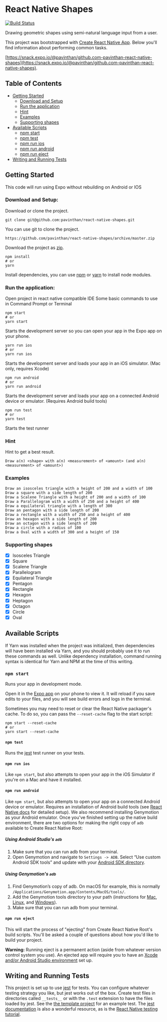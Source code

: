 # React Native Shapes

[![Build Status](https://travis-ci.org/pavinthan/react-native-shapes.svg?branch=master)](https://travis-ci.org/pavinthan/react-native-shapes)

Drawing geometric shapes using semi-natural language input from a user.

This project was bootstrapped with [Create React Native App](https://github.com/react-community/create-react-native-app).
Below you'll find information about performing common tasks.

[https://snack.expo.io/@pavinthan/github.com-pavinthan-react-native-shapes](https://snack.expo.io/@pavinthan/github.com-pavinthan-react-native-shapes).

## Table of Contents

- [Getting Started](#getting-started)
  - [Download and Setup](#download-and-setup)
  - [Run the application](#run-the-application)
  - [Hint](#hint)
  - [Examples](#examples)
  - [Supporting shapes](#supporting-shapes)
- [Available Scripts](#available-scripts)
  - [npm start](#npm-start)
  - [npm test](#npm-test)
  - [npm run ios](#npm-run-ios)
  - [npm run android](#npm-run-android)
  - [npm run eject](#npm-run-eject)
- [Writing and Running Tests](#writing-and-running-tests)

## Getting Started

This code will run using Expo without rebuilding on Android or IOS

### Download and Setup:

Download or clone the project.

```
git clone git@github.com:pavinthan/react-native-shapes.git
```

You can use git to clone the project.

```
https://github.com/pavinthan/react-native-shapes/archive/master.zip
```

Download the project as [zip](https://github.com/pavinthan/react-native-shapes/archive/master.zip).

```
npm install
# or
yarn
```

Install dependencies, you can use [npm](http://npmjs.com) or [yarn](https://yarnpkg.com) to install node modules.

### Run the application:

Open project in react native compatible IDE
Some basic commands to use in Command Prompt or Terminal

```
npm start
# or
yarn start
```

Starts the development server so you can open your app in the Expo app on your phone.

```
yarn run ios
# or
yarn run ios
```

Starts the development server and loads your app in an iOS simulator. (Mac only, requires Xcode)

```
npm run android
# or
yarn run android
```

Starts the development server and loads your app on a connected Android device or emulator. (Requires Android build tools)

```
npm run test
# or
yarn test
```

Starts the test runner

### Hint

Hint to get a best result.

```
Draw a(n) <shape> with a(n) <measurement> of <amount> (and a(n) <measurement> of <amount>)
```

### Examples

```
Draw an isosceles triangle with a height of 200 and a width of 100
Draw a square with a side length of 200
Draw a Scalene Triangle with a height of 200 and a width of 100
Draw a Parallelogram with a width of 250 and a height of 400
Draw a equilateral triangle with a length of 300
Draw an pentagon with a side length of 200
Draw a rectangle with a width of 250 and a height of 400
Draw an hexagon with a side length of 200
Draw an octagon with a side length of 200
Draw a circle with a radius of 100
Draw a Oval with a width of 300 and a height of 150
```

### Supporting shapes

- [x] Isosceles Triangle
- [x] Square
- [x] Scalene Triangle
- [x] Parallelogram
- [x] Equilateral Triangle
- [x] Pentagon
- [x] Rectangle
- [x] Hexagon
- [x] Heptagon
- [x] Octagon
- [x] Circle
- [x] Oval

## Available Scripts

If Yarn was installed when the project was initialized, then dependencies will have been installed via Yarn, and you should probably use it to run these commands as well. Unlike dependency installation, command running syntax is identical for Yarn and NPM at the time of this writing.

### `npm start`

Runs your app in development mode.

Open it in the [Expo app](https://expo.io) on your phone to view it. It will reload if you save edits to your files, and you will see build errors and logs in the terminal.

Sometimes you may need to reset or clear the React Native packager's cache. To do so, you can pass the `--reset-cache` flag to the start script:

```
npm start --reset-cache
# or
yarn start --reset-cache
```

#### `npm test`

Runs the [jest](https://github.com/facebook/jest) test runner on your tests.

#### `npm run ios`

Like `npm start`, but also attempts to open your app in the iOS Simulator if you're on a Mac and have it installed.

#### `npm run android`

Like `npm start`, but also attempts to open your app on a connected Android device or emulator. Requires an installation of Android build tools (see [React Native docs](https://facebook.github.io/react-native/docs/getting-started.html) for detailed setup). We also recommend installing Genymotion as your Android emulator. Once you've finished setting up the native build environment, there are two options for making the right copy of `adb` available to Create React Native Root:

##### Using Android Studio's `adb`

1.  Make sure that you can run adb from your terminal.
2.  Open Genymotion and navigate to `Settings -> ADB`. Select “Use custom Android SDK tools” and update with your [Android SDK directory](https://stackoverflow.com/questions/25176594/android-sdk-location).

##### Using Genymotion's `adb`

1.  Find Genymotion’s copy of adb. On macOS for example, this is normally `/Applications/Genymotion.app/Contents/MacOS/tools/`.
2.  Add the Genymotion tools directory to your path (instructions for [Mac](http://osxdaily.com/2014/08/14/add-new-path-to-path-command-line/), [Linux](http://www.computerhope.com/issues/ch001647.htm), and [Windows](https://www.howtogeek.com/118594/how-to-edit-your-system-path-for-easy-command-line-access/)).
3.  Make sure that you can run adb from your terminal.

#### `npm run eject`

This will start the process of "ejecting" from Create React Native Root's build scripts. You'll be asked a couple of questions about how you'd like to build your project.

**Warning:** Running eject is a permanent action (aside from whatever version control system you use). An ejected app will require you to have an [Xcode and/or Android Studio environment](https://facebook.github.io/react-native/docs/getting-started.html) set up.

## Writing and Running Tests

This project is set up to use [jest](https://facebook.github.io/jest/) for tests. You can configure whatever testing strategy you like, but jest works out of the box. Create test files in directories called `__tests__` or with the `.test` extension to have the files loaded by jest. See the [the template project](https://github.com/react-community/create-react-native-app/blob/master/react-native-scripts/template/App.test.js) for an example test. The [jest documentation](https://facebook.github.io/jest/docs/en/getting-started.html) is also a wonderful resource, as is the [React Native testing tutorial](https://facebook.github.io/jest/docs/en/tutorial-react-native.html).
